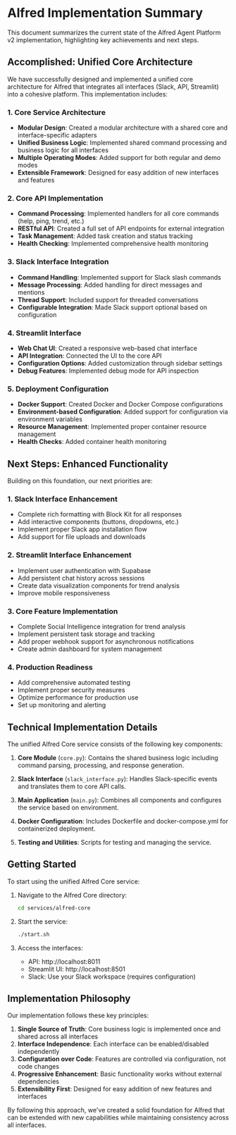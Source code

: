 # Alfred Implementation Summary

This document summarizes the current state of the Alfred Agent Platform v2 implementation, highlighting key achievements and next steps.

## Accomplished: Unified Core Architecture

We have successfully designed and implemented a unified core architecture for Alfred that integrates all interfaces (Slack, API, Streamlit) into a cohesive platform. This implementation includes:

### 1. Core Service Architecture

- **Modular Design**: Created a modular architecture with a shared core and interface-specific adapters
- **Unified Business Logic**: Implemented shared command processing and business logic for all interfaces
- **Multiple Operating Modes**: Added support for both regular and demo modes
- **Extensible Framework**: Designed for easy addition of new interfaces and features

### 2. Core API Implementation

- **Command Processing**: Implemented handlers for all core commands (help, ping, trend, etc.)
- **RESTful API**: Created a full set of API endpoints for external integration
- **Task Management**: Added task creation and status tracking
- **Health Checking**: Implemented comprehensive health monitoring

### 3. Slack Interface Integration

- **Command Handling**: Implemented support for Slack slash commands
- **Message Processing**: Added handling for direct messages and mentions
- **Thread Support**: Included support for threaded conversations
- **Configurable Integration**: Made Slack support optional based on configuration

### 4. Streamlit Interface

- **Web Chat UI**: Created a responsive web-based chat interface
- **API Integration**: Connected the UI to the core API
- **Configuration Options**: Added customization through sidebar settings
- **Debug Features**: Implemented debug mode for API inspection

### 5. Deployment Configuration

- **Docker Support**: Created Docker and Docker Compose configurations
- **Environment-based Configuration**: Added support for configuration via environment variables
- **Resource Management**: Implemented proper container resource management
- **Health Checks**: Added container health monitoring

## Next Steps: Enhanced Functionality

Building on this foundation, our next priorities are:

### 1. Slack Interface Enhancement

- Complete rich formatting with Block Kit for all responses
- Add interactive components (buttons, dropdowns, etc.)
- Implement proper Slack app installation flow
- Add support for file uploads and downloads

### 2. Streamlit Interface Enhancement

- Implement user authentication with Supabase
- Add persistent chat history across sessions
- Create data visualization components for trend analysis
- Improve mobile responsiveness

### 3. Core Feature Implementation

- Complete Social Intelligence integration for trend analysis
- Implement persistent task storage and tracking
- Add proper webhook support for asynchronous notifications
- Create admin dashboard for system management

### 4. Production Readiness

- Add comprehensive automated testing
- Implement proper security measures
- Optimize performance for production use
- Set up monitoring and alerting

## Technical Implementation Details

The unified Alfred Core service consists of the following key components:

1. **Core Module** (`core.py`): Contains the shared business logic including command parsing, processing, and response generation.

2. **Slack Interface** (`slack_interface.py`): Handles Slack-specific events and translates them to core API calls.

3. **Main Application** (`main.py`): Combines all components and configures the service based on environment.

4. **Docker Configuration**: Includes Dockerfile and docker-compose.yml for containerized deployment.

5. **Testing and Utilities**: Scripts for testing and managing the service.

## Getting Started

To start using the unified Alfred Core service:

1. Navigate to the Alfred Core directory:
   ```bash
   cd services/alfred-core
   ```

2. Start the service:
   ```bash
   ./start.sh
   ```

3. Access the interfaces:
   - API: http://localhost:8011
   - Streamlit UI: http://localhost:8501
   - Slack: Use your Slack workspace (requires configuration)

## Implementation Philosophy

Our implementation follows these key principles:

1. **Single Source of Truth**: Core business logic is implemented once and shared across all interfaces
2. **Interface Independence**: Each interface can be enabled/disabled independently
3. **Configuration over Code**: Features are controlled via configuration, not code changes
4. **Progressive Enhancement**: Basic functionality works without external dependencies
5. **Extensibility First**: Designed for easy addition of new features and interfaces

By following this approach, we've created a solid foundation for Alfred that can be extended with new capabilities while maintaining consistency across all interfaces.